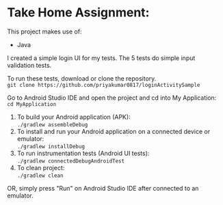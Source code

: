 # Take Home Assignment:  
This project makes use of:
- Java

I created a simple login UI for my tests. The 5 tests do simple input validation tests.  

To run these tests, download or clone the repository.   
` git clone https://github.com/priyakumar0817/loginActivitySample `

Go to Android Studio IDE and open the project and cd into My Application:   
`cd MyApplication`

1. To build your Android application (APK):  
` ./gradlew assembleDebug `
2. To install and run your Android application on a connected device or emulator:  
`./gradlew installDebug`
3. To run instrumentation tests (Android UI tests):  
`./gradlew connectedDebugAndroidTest `
4. To clean project:  
`./gradlew clean`

OR, simply press "Run" on Android Studio IDE after connected to an emulator. 


